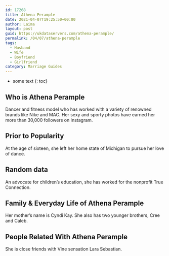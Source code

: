 ```yaml
---
id: 17268
title: Athena Perample
date: 2021-04-07T19:25:50+00:00
author: Laima
layout: post
guid: https://ukdataservers.com/athena-perample/
permalink: /04/07/athena-perample
tags:
  - Husband
  - Wife
  - Boyfriend
  - Girlfriend
category: Marriage Guides
---
```


* some text
{: toc}


## Who is Athena Perample
                  
                  
                  
Dancer and fitness model who has worked with a variety of renowned brands like Nike and MAC. Her sexy and sporty photos have earned her more than 30,000 followers on Instagram.
                  
              
            
              
            
                
                
                
## Prior to Popularity
                  
                  
                  
At the age of sixteen, she left her home state of Michigan to pursue her love of dance.
                  
              
            
              
            
                
                
                
## Random data
                  
                  
                  
An advocate for children&#8217;s education, she has worked for the nonprofit True Connection.
                  
              
            
              
            
                
                
                
## Family & Everyday Life of Athena Perample
                  
                  
                  
Her mother&#8217;s name is Cyndi Kay. She also has two younger brothers, Cree and Caleb.
                  
              
            
              
            
                
                
                
## People Related With Athena Perample
                  
                  
                  
She is close friends with Vine sensation Lara Sebastian.
                  
              
            
              
            
                
              
            
              
              
            
            
              
            
          
          
          